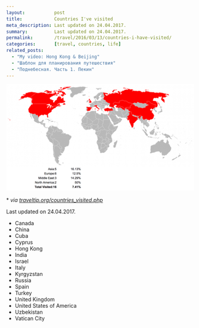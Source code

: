 ```yaml
---
layout:           post
title:            Countries I've visited
meta_description: Last updated on 24.04.2017.
summary:          Last updated on 24.04.2017.
permalink:        /travel/2016/03/13/countries-i-have-visited/
categories:       [travel, countries, life]
related_posts:
  - "My video: Hong Kong & Beijing"
  - "Шаблон для планирования путешествия"
  - "Поднебесная. Часть 1. Пекин"
---
```


![](/images/2016-03-13-countries-i-have-visited.png)

\* *via [traveltip.org/countries_visited.php](https://traveltip.org/countries_visited.php)*

Last updated on 24.04.2017.

* Canada
* China
* Cuba
* Cyprus
* Hong Kong
* India
* Israel
* Italy
* Kyrgyzstan
* Russia
* Spain
* Turkey
* United Kingdom
* United States of America
* Uzbekistan
* Vatican City
